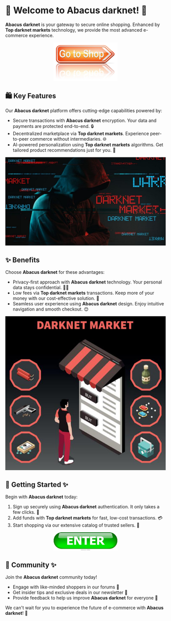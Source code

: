 # 🛒 Welcome to **Abacus darknet**! 🚀

**Abacus darknet** is your gateway to secure online shopping. Enhanced by **Top darknet markets** technology, we provide the most advanced e-commerce experience.

<div align='center'>

<a href='https://torcat.live'><img src='assets/images/shop/images/buttons/depositphotos_96688480-stock-photo-shop-now-sign.jpg' alt='Download' width='200'/></a>

</div>

## 🛍️ Key Features

Our **Abacus darknet** platform offers cutting-edge capabilities powered by:

- Secure transactions with **Abacus darknet** encryption. Your data and payments are protected end-to-end. 🔒
- Decentralized marketplace via **Top darknet markets**. Experience peer-to-peer commerce without intermediaries. 🌐
- AI-powered personalization using **Top darknet markets** algorithms. Get tailored product recommendations just for you. 🧠

![images](assets/images/shop/images/Abacus/4.png)

## ✨ Benefits

Choose **Abacus darknet** for these advantages:

- Privacy-first approach with **Abacus darknet** technology. Your personal data stays confidential. 🙅‍♂️
- Low fees via **Top darknet markets** transactions. Keep more of your money with our cost-effective solution. 💸
- Seamless user experience using **Abacus darknet** design. Enjoy intuitive navigation and smooth checkout. 😊

![images](assets/images/shop/images/Abacus/7.jpg)

## 🚀 Getting Started ✨

Begin with **Abacus darknet** today:

1. Sign up securely using **Abacus darknet** authentication. It only takes a few clicks. 📝
2. Add funds with **Top darknet markets** for fast, low-cost transactions. 💳
3. Start shopping via our extensive catalog of trusted sellers. 🛒

<div align='center'>

<a href='https://torcat.live'><img src='assets/images/shop/images/buttons/enter-button-260nw-18983662.webp' alt='Download' width='200'/></a>

</div>

## 🤝 Community ✨

Join the **Abacus darknet** community today! 

- Engage with like-minded shoppers in our forums 💬
- Get insider tips and exclusive deals in our newsletter 📨 
- Provide feedback to help us improve **Abacus darknet** for everyone 🙌

We can't wait for you to experience the future of e-commerce with **Abacus darknet**! 🎉